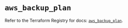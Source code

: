 # `aws_backup_plan`

Refer to the Terraform Registry for docs: [`aws_backup_plan`](https://registry.terraform.io/providers/hashicorp/aws/5.82.1/docs/resources/backup_plan).
